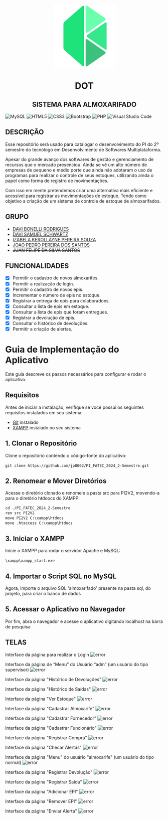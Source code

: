 <div align="center">
  <img src="./imagens/logo.png" alt="DOT logo" width="200"/>
  <h1>DOT</h1>
  <h2>SISTEMA PARA ALMOXARIFADO</h2>
  
</div>

![MySQL](https://img.shields.io/badge/mysql-4479A1.svg?style=for-the-badge&logo=mysql&logoColor=white)
![HTML5](https://img.shields.io/badge/html5-%23E34F26.svg?style=for-the-badge&logo=html5&logoColor=white)
![CSS3](https://img.shields.io/badge/css3-%231572B6.svg?style=for-the-badge&logo=css3&logoColor=white)
![Bootstrap](https://img.shields.io/badge/bootstrap-%238511FA.svg?style=for-the-badge&logo=bootstrap&logoColor=white)
![PHP](https://img.shields.io/badge/php-%23777BB4.svg?style=for-the-badge&logo=php&logoColor=white)
![Visual Studio Code](https://img.shields.io/badge/Visual%20Studio%20Code-0078d7.svg?style=for-the-badge&logo=visual-studio-code&logoColor=white)


<h2>DESCRIÇÃO</h2>
<p >
  Esse repositório será usado para catalogar o desenvolvimento do PI do 2º semestre do tecnólogo em Desenvolvimento de Softwares Multiplataforma.
</p>
<p >
  Apesar do grande avanço dos softwares de gestão e gerenciamento de recursos que o mercado presenciou. Ainda se vê um alto número de empresas de pequeno e médio porte que ainda não adotaram o uso de programas para realizar o controle de seus        estoques, utilizando ainda o papel como forma de registro de movimentações.
</p>
<p >
  Com isso em mente pretendemos criar uma alternativa mais eficiente e acessível para registrar as movimentações de estoque. Tendo como objetivo a criação de um sistema de controle de estoque de almoxarifados. 
</p>

<h2>GRUPO</h2>
<ul>
  <li><a href="https://github.com/DaviBonelli">DAVI BONELLI RODRIGUES</a></li>
  <li><a href="https://github.com/DaviBonelli">DAVI SAMUEL SCHWARTZ</a></li>
  <li><a href="https://github.com/izakerollayne">IZABELA KEROLLAYNE PEREIRA SOUZA</a></li>
  <li><a href="https://github.com/jp8002">JOAO PEDRO PEREIRA DOS SANTOS</a></li>
  <li><del><a>JUAN FELIPE DA SILVA SANTOS</a></del></li>
</ul>

<h2>FUNCIONALIDADES</h2>

- [x] Permitir o cadastro de novos almoxarifes.
- [x] Permitir a realização de login.
- [x] Permitir o cadastro de novos epis.
- [x] Incrementar o número de epis no estoque.
- [x] Registrar a entrega de epis para colaboradoes.
- [x] Consultar a lista de epis em estoque.
- [x] Consultar a lista de epis que foram entregues.
- [x] Registrar a devolução de epis.
- [x] Consultar o histórico de devoluções.
- [x] Permitir a criação de alertas. 

# Guia de Implementação do Aplicativo

Este guia descreve os passos necessários para configurar e rodar o aplicativo.

## Requisitos

Antes de iniciar a instalação, verifique se você possui os seguintes requisitos instalados em seu sistema:

- [Git](https://git-scm.com/) instalado
- [XAMPP](https://www.apachefriends.org/index.html) instalado no seu sistema

## 1. Clonar o Repositório
Clone o repositório contendo o código-fonte do aplicativo:

```git clone https://github.com/jp8002/PI_FATEC_2024_2-Semestre.git```

## 2. Renomear e Mover Diretórios
Acesse o diretório clonado e renomeie a pasta src para PI2V2, movendo-a para o diretório htdoocs do XAMPP:
```
cd ./PI_FATEC_2024_2-Semestre
ren src PI2V2
move PI2V2 C:\xampp\htdocs
move .htaccess C:\xampp\htdocs
```
## 3. Iniciar o XAMPP
Inicie o XAMPP para rodar o servidor Apache e MySQL:

````\xampp\xampp_start.exe````

## 4. Importar o Script SQL no MySQL
Agora, importe o arquivo SQL 'almoxarifado' presente na pasta sql, do projeto, para criar o banco de dados

## 5. Acessar o Aplicativo no Navegador
Por fim, abra o navegador e acesse o aplicativo digitando localhost na barra de pesquisa

<h2>TELAS</h2>

<label>Interface da página para realizar o Login</label>
<img src="./imagens/Tela1.png" alt="error"/>

<label>Interface da página de “Menu” do Usuário “adm” (um usuário do tipo supervisor)</label>
<img src="./imagens/Tela2.png" alt="error"/>

<label>Interface da página "Histórico de Devoluções"</label>
<img src="./imagens/Tela3.png" alt="error"/>

<label>Interface da página "Histórico de Saídas"</label>
<img src="./imagens/Tela4.png" alt="error"/>

<label>Interface da página "Ver Estoque"</label>
<img src="./imagens/Tela5.png" alt="error"/>

<label>Interface da página "Cadastrar Almoxarife"</label>
<img src="./imagens/Tela6.png" alt="error"/>

<label>Interface da página "Cadastrar Fornecedor"</label>
<img src="./imagens/Tela7.png" alt="error"/>

<label>Interface da página "Cadastrar Funcionário"</label>
<img src="./imagens/Tela8.png" alt="error"/>

<label>Interface da página "Registrar Compra"</label>
<img src="./imagens/Tela9.png" alt="error"/>

<label>Interface da página "Checar Alertas"</label>
<img src="./imagens/Tela10.png" alt="error"/>

<label>Interface da página "Menu" do usuário "almoxarife" (um usuário do tipo normal)</label>
<img src="./imagens/Tela11.png" alt="error"/>

<label>Interface da página "Registrar Devolução"</label>
<img src="./imagens/Tela12.png" alt="error"/>

<label>Interface da página "Registrar Saída"</label>
<img src="./imagens/Tela13.png" alt="error"/>

<label>Interface da página "Adicionar EPI"</label>
<img src="./imagens/Tela14.png" alt="error"/>

<label>Interface da página "Remover EPI"</label>
<img src="./imagens/Tela15.png" alt="error"/>

<label>Interface da página "Enviar Alerta"</label>
<img src="./imagens/Tela16.png" alt="error"/>
